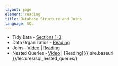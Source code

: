 ```yaml
---
layout: page
element: reading
title: Database Structure and Joins
language: SQL
---
```


* Tidy Data - [Sections 1-3](http://vita.had.co.nz/papers/tidy-data.pdf)
* Data Organization - [Reading](http://kbroman.org/dataorg/)
* Joins - [Video](https://www.youtube.com/watch?v=79EBoVPUzkE) | [Reading](http://datacarpentry.github.io/sql-ecology/03-sql-joins-aliases.html) 
* Nested Queries - [Video](https://www.youtube.com/watch?v=oy0CojdyKTo) | [Reading]({{ site.baseurl }}/lectures/sql_nested_queries/)